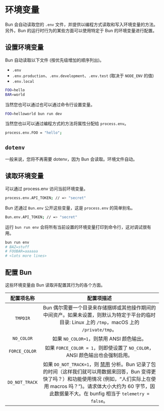 # 环境变量

Bun 会自动读取您的 `.env` 文件，并提供以编程方式读取和写入环境变量的方法。另外，Bun 的运行时行为的某些方面可以使用特定于 Bun 的环境变量进行配置。

## 设置环境变量

Bun 自动读取以下文件 (按优先级增加的顺序列出)。

- `.env`
- `.env.production`、`.env.development`、`.env.test` (取决于 `NODE_ENV` 的值)
- `.env.local`

```sh
FOO=hello
BAR=world
```

当然您也可以通过也可以通过命令行设置变量。

```sh
FOO=helloworld bun run dev
```

当然您也以可以通过编程方式的方法将属性分配给 `process.env`。

```sh
process.env.FOO = "hello";
```

## `dotenv`

一般来说，您将不再需要 dotenv，因为 Bun 会读取。环境文件自动。

## 读取环境变量

可以通过 process.env 访问当前环境变量。

```sh
process.env.API_TOKEN; // => "secret"
```

Bun 还通过 `Bun.env` 公开这些变量，这是 `process.env` 的简单别名。

```sh
Bun.env.API_TOKEN; // => "secret"
```

运行 `bun run env` 会将所有当前设置的环境变量打印到命令行，这对调试很有用。

```sh
bun run env
# BAZ=stuff
# FOOBAR=aaaaaa
# <lots more lines>
```

## 配置 Bun

这些环境变量由 Bun 读取并配置其行为的各个方面。

|   配置项名称   |                                                                                                                                  配置项描述                                                                                                                                   |
| :------------: | :---------------------------------------------------------------------------------------------------------------------------------------------------------------------------------------------------------------------------------------------------------------------------: |
|    `TMPDIR`    |                                                               Bun 偶尔需要一个目录来存储捆绑或其他操作期间的中间资产。如果未设置，则默认为特定于平台的临时目录: Linux 上的 `/tmp`，macOS 上的 `/private/tmp`。                                                                |
|   `NO_COLOR`   |                                                                                                                   如果 `NO_COLOR=1`，则禁用 ANSI 颜色输出。                                                                                                                   |
| `FORCE_COLOR`  |                                                                                                 如果 `FORCE_COLOR = 1`，则即使设置了 `NO_COLOR`，ANSI 颜色输出也会强制启用。                                                                                                  |
| `DO_NOT_TRACK` | 如果 `DO_NOT_TRACK=1`，则 [禁用](https://do-not-track.dev/) 分析。Bun 记录了包的时间（这样我们就可以用数据来回答，Bun 变得更快了吗？）和功能使用情况 (例如，“人们实际上在使用 macros 吗？”)。请求体大小大约为 60 字节，因此数据量不大。在 bunfig 相当于 `telemetry = false`。 |
